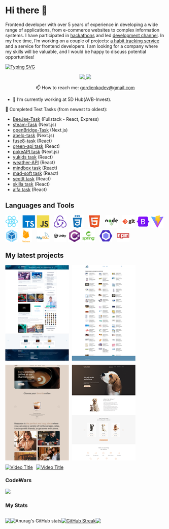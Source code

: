 # Hi there 👋

Frontend developer with over 5 years of experience in developing a wide range of applications, from e-commerce websites to complex information systems. I have participated in <a href='https://gordienkogames.itch.io/' target='_blank'>hackathons</a> and led <a href='https://www.youtube.com/@GordienkoThings' target='_blank'>development channel</a>. In my free time, I’m working on a couple of projects: <a href='https://journal-seven-sand.vercel.app/' target='_blank'>a habit tracking service</a> and a service for frontend developers. I am looking for a company where my skills will be valuable, and I would be happy to discuss potential opportunities!

<a href="https://git.io/typing-svg"><img src="https://readme-typing-svg.demolab.com?font=Fira+Code&pause=1000&center=true&width=900&lines=I+am+a+Frontend+developer;I+also+mentor+developers+and+conduct+interviews;Additionally,+I+have+a+YouTube+channel+where+I+share+my+experience" alt="Typing SVG" /></a>

 <p align="center" dir="auto">
   <a href="https://www.linkedin.com/in/pgordienko/" rel="nofollow">
       <img src="https://camo.githubusercontent.com/d90c501c7f68295cfcab6a68b761ba5b1101292b8ac9895eaeca253df2e53eb3/68747470733a2f2f696d672e736869656c64732e696f2f62616467652f6c696e6b6564696e2d2532333030373742352e7376673f267374796c653d666f722d7468652d6261646765266c6f676f3d6c696e6b6564696e266c6f676f436f6c6f723d7768697465" data-canonical-src="https://img.shields.io/badge/linkedin-%230077B5.svg?&amp;style=for-the-badge&amp;logo=linkedin&amp;logoColor=white" style="max-width: 100%;">
   </a>
   <a href="https://t.me/joinchat/@gordienkodev" rel="nofollow">
       <img src="https://camo.githubusercontent.com/8f41682a178e57a174d0c6042e9cdb842c6329b24c34b2bf4206c25e933073a9/68747470733a2f2f696d672e736869656c64732e696f2f62616467652f54656c656772616d2d3243413545303f7374796c653d666f722d7468652d6261646765266c6f676f3d74656c656772616d266c6f676f436f6c6f723d7768697465" data-canonical-src="https://img.shields.io/badge/Telegram-2CA5E0?style=for-the-badge&amp;logo=telegram&amp;logoColor=white" style="max-width: 100%;">
   </a>
</p><p align="center" dir="auto">
   📫 How to reach me: <a href="mailto:gordienkodev@gmail.com">gordienkodev@gmail.com</a>
</p>

- 🚀 I’m currently working at 5D Hub(AVB-Invest).

🔭 Completed Test Tasks (from newest to oldest):

- <a href="https://github.com/gordienkodev/testBeeJee" rel="nofollow">BeeJee-Task</a> (Fullstack - React, Express)
- <a href="https://github.com/gordienkodev/steam-test" rel="nofollow">steam-Task</a> (Next.js)
- <a href="https://github.com/gordienkodev/OpenBridgeTask" rel="nofollow">openBridge-Task</a> (Next.js)
- <a href="https://github.com/gordienkodev/testwork07" rel="nofollow">abelo-task</a> (Next.js)
- <a href="https://github.com/gordienkodev/fuse8-task" rel="nofollow">fuse8-task</a> (React)
- <a href="https://github.com/gordienkodev/green-api-task" rel="nofollow">green-api task</a> (React)
- <a href="https://github.com/gordienkodev/PokeAPI-task" rel="nofollow">pokeAPI task</a> (Next.js)
- <a href="https://github.com/gordienkodev/yukids-task" rel="nofollow">yukids task</a> (React)
- <a href="https://github.com/gordienkodev/WEATHER-API" rel="nofollow">weather-API</a> (React)
- <a href="https://github.com/gordienkodev/mindbox-task" rel="nofollow">mindbox task</a> (React)
- <a href="https://github.com/gordienkodev/mad-soft-task" rel="nofollow">mad-soft task</a> (React)
- <a href="https://github.com/gordienkodev/seotlt-task" rel="nofollow">seotlt task</a> (React)
- <a href="https://github.com/gordienkodev/skilla-task" rel="nofollow">skilla task</a> (React)
- <a href="https://github.com/gordienkodev/alfa-task" rel="nofollow">alfa task</a> (React)


## Languages and Tools

<div style="display: flex; gap: 5px; flex-wrap: wrap;">
  <img src="https://github.com/devicons/devicon/blob/master/icons/react/react-original.svg" title="React" alt="React" width="40" height="40"/>&nbsp;
  <img src="https://github.com/devicons/devicon/blob/master/icons/typescript/typescript-original.svg" title="typescript" **alt="typescript" width="40" height="40"/>
  <img src="https://github.com/devicons/devicon/blob/master/icons/javascript/javascript-original.svg" title="JavaScript" alt="JavaScript" width="40" height="40"/>&nbsp;
  <img src="https://github.com/devicons/devicon/blob/master/icons/redux/redux-original.svg" title="Redux" alt="Redux " width="40" height="40"/>&nbsp;
  <img src="https://github.com/devicons/devicon/blob/master/icons/css3/css3-plain-wordmark.svg"  title="CSS3" alt="CSS" width="40" height="40"/>&nbsp;
  <img src="https://github.com/devicons/devicon/blob/master/icons/html5/html5-original.svg" title="HTML5" alt="HTML" width="40" height="40"/>&nbsp;
  <img src="https://github.com/devicons/devicon/blob/master/icons/nodejs/nodejs-original-wordmark.svg" title="NodeJS" alt="NodeJS" width="40" height="40"/>&nbsp;
  <img src="https://github.com/devicons/devicon/blob/master/icons/git/git-original-wordmark.svg" title="Git" **alt="Git" width="40" height="40"/>
  <img src="https://github.com/devicons/devicon/blob/master/icons/bootstrap/bootstrap-original.svg" title="bootstrap" **alt="bootstrap" width="40" height="40"/>
  <img src="https://github.com/devicons/devicon/blob/master/icons/vitejs/vitejs-original.svg" title="vitejs" **alt="vitejs" width="40" height="40"/>
  <img src="https://github.com/devicons/devicon/blob/master/icons/webpack/webpack-original.svg" title="webpack" **alt="webpack" width="40" height="40"/>
  <img src="https://github.com/devicons/devicon/blob/master/icons/firebase/firebase-plain-wordmark.svg" title="Firebase" alt="Firebase" width="40" height="40"/>&nbsp;
  <img src="https://github.com/devicons/devicon/blob/master/icons/mysql/mysql-original-wordmark.svg" title="MySQL"  alt="MySQL" width="40" height="40"/>&nbsp;
  <img src="https://github.com/devicons/devicon/blob/master/icons/unity/unity-original-wordmark.svg" title="unity" **alt="unity" width="40" height="40"/>
  <img src="https://github.com/devicons/devicon/blob/master/icons/csharp/csharp-original.svg" title="csharp" **alt="csharp" width="40" height="40"/>
  <img src="https://github.com/devicons/devicon/blob/master/icons/spring/spring-original-wordmark.svg" title="Spring" alt="Spring" width="40" height="40"/>&nbsp;
  <img src="https://github.com/devicons/devicon/blob/master/icons/eslint/eslint-original.svg" title="eslint" alt="eslint" width="40" height="40"/>&nbsp;
  <img src="https://github.com/devicons/devicon/blob/master/icons/npm/npm-original-wordmark.svg" title="npm" alt="npm" width="40" height="40"/>&nbsp;
</div>

## My latest projects

<div style="display: flex; gap: 10px; flex-wrap: wrap; justify-content: start;">
 
  <a href="https://zemed.ru/" target="_blank">
    <img src="./assets/zemed.png" width="200" height="300" style="object-fit: cover;">
  </a>
  <a href="https://mdalco.ru/" target="_blank">
    <img src="./assets/mdalco.png" width="200" height="300" style="object-fit: cover;">
  </a>
  <a href="https://rolling-scopes-school.github.io/guz86-JSFE2023Q4/coffee-house/" target="_blank">
    <img src="./assets/coffee.png" width="200" height="300" style="object-fit: cover;">
  </a>
  <a href="https://rolling-scopes-school.github.io/guz86-JSFEPRESCHOOL2024Q2/shelter/" target="_blank">
    <img src="./assets/shelter.png" width="200" height="300" style="object-fit: cover;">
  </a>

<a href="https://www.youtube.com/watch?v=-Wp8ylB9sWY" target="_blank">
  <img src="https://img.youtube.com/vi/-Wp8ylB9sWY/0.jpg" alt="Video Title" width="400" height="300"/>
</a>
<a href="https://www.youtube.com/watch?v=CQoPOwxrNgA" target="_blank">
  <img src="https://img.youtube.com/vi/CQoPOwxrNgA/0.jpg" alt="Video Title" width="400" height="300"/>
</a>

</div>
  
### CodeWars
  <img src="https://www.codewars.com/users/rsschool_f7ad25aefa815246/badges/large" >
  
### My Stats

<div style="display: flex;">

![](http://github-profile-summary-cards.vercel.app/api/cards/profile-details?username=gordienkodev&theme=dark) 
  
![Anurag's GitHub stats](https://github-readme-stats.vercel.app/api?username=gordienkodev&show_icons=true&theme=dark)
  
[![GitHub Streak](http://github-readme-streak-stats.herokuapp.com/?user=gordienkodev&theme=dark)](https://git.io/streak-stats)

![](http://github-profile-summary-cards.vercel.app/api/cards/repos-per-language?username=gordienkodev&theme=dark)


</div>

<!--
### My Courses
<div style="display: flex;">
 <img src="./RScertificate.jpg" width="300" height="200">
</div>
### Sertificates
<div style="display: flex;">
 <img src="./RScertificate.jpg" width="300" height="200"> 
</div>
**gordienkodev/gordienkodev** is a ✨ _special_ ✨ repository because its `README.md` (this file) appears on your GitHub profile.
Here are some ideas to get you started:
- 🔭 I’m currently working on ...
- 🌱 I’m currently learning ...
- 👯 I’m looking to collaborate on ...
- 🤔 I’m looking for help with ...
- 💬 Ask me about ...
- 📫 How to reach me: ...
- 😄 Pronouns: ...
- ⚡ Fun fact: ...
-->
